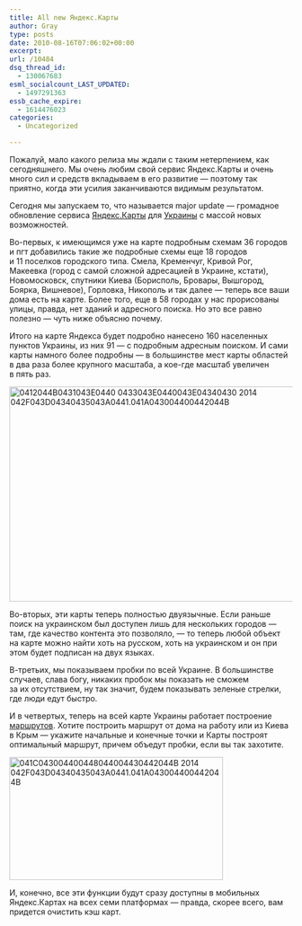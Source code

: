 ```yaml
---
title: All new Яндекс.Карты
author: Gray
type: posts
date: 2010-08-16T07:06:02+00:00
excerpt:
url: /10484
dsq_thread_id:
  - 130067683
esml_socialcount_LAST_UPDATED:
  - 1497291363
essb_cache_expire:
  - 1614476023
categories:
  - Uncategorized

---
```








Пожалуй, мало какого релиза мы&nbsp;ждали с&nbsp;таким нетерпением, как сегодняшнего. Мы&nbsp;очень любим свой сервис Яндекс.Карты и&nbsp;очень много сил и&nbsp;средств вкладываем в&nbsp;его развитие&nbsp;&mdash; поэтому так приятно, когда эти усилия заканчиваются видимым результатом.

Сегодня мы&nbsp;запускаем&nbsp;то, что называется major update&nbsp;&mdash; громадное обновление сервиса <a href="http://maps.yandex.ru/-/CNBiUpc" target="_blank">Яндекс.Карты</a> для <a href="http://maps.yandex.ru/-/CNBiYvq" target="_blank">Украины</a> с&nbsp;массой новых возможностей.

Во-первых, к&nbsp;имеющимся уже на&nbsp;карте подробным схемам 36&nbsp;городов и&nbsp;пгт добавились такие&nbsp;же подробные схемы еще 18&nbsp;городов и&nbsp;11&nbsp;поселков городского типа. Смела, Кременчуг, Кривой Рог, Макеевка (город с&nbsp;самой сложной адресацией в&nbsp;Украине, кстати), Новомосковск, спутники Киева (Борисполь, Бровары, Вышгород, Боярка, Вишневое), Горловка, Никополь и&nbsp;так далее&nbsp;&mdash; теперь все ваши дома есть на&nbsp;карте. Более того, еще в&nbsp;58&nbsp;городах у&nbsp;нас прорисованы улицы, правда, нет зданий и&nbsp;адресного поиска. Но&nbsp;это все равно полезно&nbsp;&mdash; чуть ниже объясню почему.

Итого на&nbsp;карте Яндекса будет подробно нанесено 160 населенных пунктов Украины, из&nbsp;них 91&nbsp;&mdash; с&nbsp;подробным адресным поиском. И&nbsp;сами карты намного более подробны&nbsp;&mdash; в&nbsp;большинстве мест карты областей в&nbsp;два раза более крупного масштаба, а&nbsp;кое-где масштаб увеличен в&nbsp;пять раз.

<img src="https://i1.wp.com/img.skitch.com/20100816-xs98p283awxj8ikib48auh1b2g.png?resize=610%2C383" width="610" height="383" alt="0412044B0431043E0440 0433043E0440043E04340430 2014 042F043D04340435043A0441.041A043004400442044B" data-recalc-dims="1" /> 

Во-вторых, эти карты теперь полностью двуязычные. Если раньше поиск на&nbsp;украинском был доступен лишь для нескольких городов&nbsp;&mdash; там, где качество контента это позволяло,&nbsp;&mdash; то&nbsp;теперь любой объект на&nbsp;карте можно найти хоть на&nbsp;русском, хоть на&nbsp;украинском и&nbsp;он&nbsp;при этом будет подписан на&nbsp;двух языках.

В-третьих, мы&nbsp;показываем пробки по&nbsp;всей Украине. В&nbsp;большинстве случаев, слава богу, никаких пробок мы&nbsp;показать не&nbsp;сможем за&nbsp;их&nbsp;отсутствием, ну&nbsp;так значит, будем показывать зеленые стрелки, где люди едут быстро.

И&nbsp;в&nbsp;четвертых, теперь на&nbsp;всей карте Украины работает построение <a href="http://maps.yandex.ru/-/CNByUls" target="_blank">маршрутов</a>. Хотите построить маршрут от&nbsp;дома на&nbsp;работу или из&nbsp;Киева в&nbsp;Крым&nbsp;&mdash; укажите начальные и&nbsp;конечные точки и&nbsp;Карты построят оптимальный маршрут, причем объедут пробки, если вы&nbsp;так захотите.

<div class="thumbnail">
  <a href="http://skitch.com/gray/d1r2c/"><img src="https://i1.wp.com/img.skitch.com/20100816-b1fawbs8a4whb7mu12mkj9e89m.preview.jpg?resize=380%2C219" alt="041C043004400448044004430442044B 2014 042F043D04340435043A0441.041A043004400442044B" width="380" height="219" data-recalc-dims="1" /></a>


И, конечно, все эти функции будут сразу доступны в&nbsp;мобильных Яндекс.Картах на&nbsp;всех семи платформах&nbsp;&mdash; правда, скорее всего, вам придется очистить кэш карт.